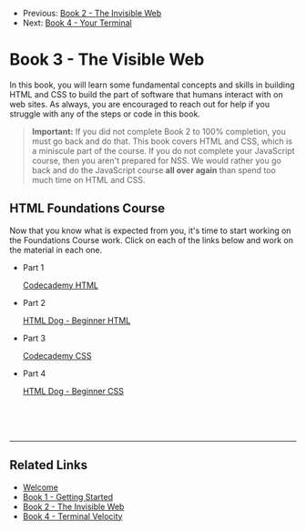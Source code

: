 <nav>
    <ul class="list list--books">
        <li class="left">
            <span>Previous:</span> <a href="../book-2-the-invisible-web">Book 2 - The Invisible Web</a>
        </li>
        <li class="right">
            <span>Next:</span> <a href="../book-4-terminal-velocity">Book 4 - Your Terminal</a>
        </li>
    </ul>
</nav>

# Book 3 - The Visible Web

In this book, you will learn some fundamental concepts and skills in building HTML and CSS to build the part of software that humans interact with on web sites. As always, you are encouraged to reach out for help if you struggle with any of the steps or code in this book.

> **Important:** If you did not complete Book 2 to 100% completion, you must go back and do that. This book covers HTML and CSS, which is a miniscule part of the course. If you do not complete your JavaScript course, then you aren't prepared for NSS. We would rather you go back and do the JavaScript course **all over again** than spend too much time on HTML and CSS.

## HTML Foundations Course

Now that you know what is expected from you, it's time to start working on the Foundations Course work. Click on each of the links below and work on the material in each one.

<ul class="list list--doubleItems">
    <li class="listItem listItem--doubleItems">
        <p class="listItem__header">Part 1</p>
        <a href="./chapters/HTML_CODECADEMY.html">Codecademy HTML</a>
    </li>
    <li class="listItem listItem--doubleItems">
        <p class="listItem__header">Part 2</p>
        <a href="./chapters/HTML_DOG.html">HTML Dog - Beginner HTML</a>
    </li>
</ul>

<ul class="list list--doubleItems">
    <li class="listItem listItem--doubleItems">
        <p class="listItem__header">Part 3</p>
        <a href="./chapters/CSS_CODECADEMY.html">Codecademy CSS</a>
    </li>
    <li class="listItem listItem--doubleItems">
        <p class="listItem__header">Part 4</p>
        <a href="./chapters/CSS_DOG.html">HTML Dog - Beginner CSS</a>
    </li>
</ul>

<br/>
<br/>
<br/>

---

## Related Links

<ul>
    <li>
        <a href="../">Welcome</a>
    </li>
    <li>
        <a href="../book-1-your-computer/">Book 1 - Getting Started</a>
    </li>
    <li>
        <a href="../book-2-the-invisible-web/">Book 2 - The Invisible Web</a>
    </li>
    <li>
        <a href="../book-4-terminal-velocity/">Book 4 - Terminal Velocity</a>
    </li>
</ul>
